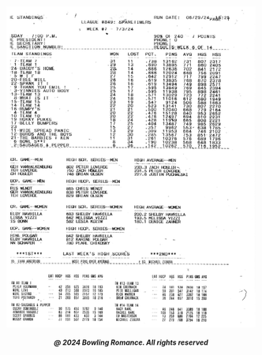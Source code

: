 <html>

<head style="visibility: hidden;">
       
<body>  
       
<object src="boontonlanes07005.pdf" style="width: 100%;height: 100%;border: none;" />

<img
  class="fit-picture"
  src="boontonlanes07005.pdf" 
  alt="" />
  
<h5 style="text-align:center;"><i>@ 2024 Bowling Romance. All rights reserved</i></h5>   
</body>
</head>
</html>
